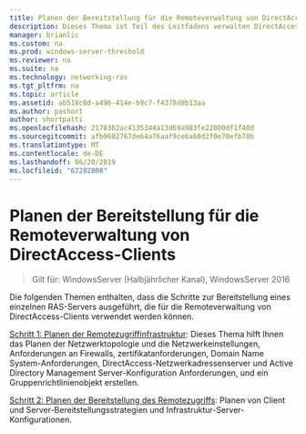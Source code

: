 ```yaml
---
title: Planen der Bereitstellung für die Remoteverwaltung von DirectAccess-Clients
description: Dieses Thema ist Teil des Leitfadens verwalten DirectAccess-Clients Remote in Windows Server 2016.
manager: brianlic
ms.custom: na
ms.prod: windows-server-threshold
ms.reviewer: na
ms.suite: na
ms.technology: networking-ras
ms.tgt_pltfrm: na
ms.topic: article
ms.assetid: ab518c0d-a496-414e-b9c7-f4378d8b13aa
ms.author: pashort
author: shortpatti
ms.openlocfilehash: 21783b2ac4135344a13d69a983fe22800df1f40d
ms.sourcegitcommit: afb0602767de64a76aaf9ce6a60d2f0e78efb78b
ms.translationtype: MT
ms.contentlocale: de-DE
ms.lasthandoff: 06/20/2019
ms.locfileid: "67282808"
---
```

# <a name="plan-deployment-for-remote-management-of-directaccess-clients"></a>Planen der Bereitstellung für die Remoteverwaltung von DirectAccess-Clients

>Gilt für: WindowsServer (Halbjährlicher Kanal), WindowsServer 2016

Die folgenden Themen enthalten, dass die Schritte zur Bereitstellung eines einzelnen RAS-Servers ausgeführt, die für die Remoteverwaltung von DirectAccess-Clients verwendet werden können.  
  
[Schritt 1: Planen der Remotezugriffinfrastruktur](Step-1-Plan-the-Remote-Access-Infrastructure.md): Dieses Thema hilft Ihnen das Planen der Netzwerktopologie und die Netzwerkeinstellungen, Anforderungen an Firewalls, zertifikatanforderungen, Domain Name System-Anforderungen, DirectAccess-Netzwerkadressenserver und Active Directory Management Server-Konfiguration Anforderungen, und ein Gruppenrichtlinienobjekt erstellen.  
  
[Schritt 2: Planen der Bereitstellung des Remotezugriffs](Step-2-Plan-the-Remote-Access-Deployment.md): Planen von Client und Server-Bereitstellungsstrategien und Infrastruktur-Server-Konfigurationen.  

  


